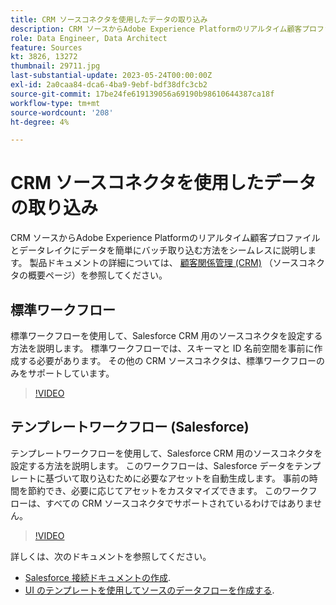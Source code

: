```yaml
---
title: CRM ソースコネクタを使用したデータの取り込み
description: CRM ソースからAdobe Experience Platformのリアルタイム顧客プロファイルとデータレイクにデータを簡単にバッチ取り込む方法をシームレスに説明します。
role: Data Engineer, Data Architect
feature: Sources
kt: 3826, 13272
thumbnail: 29711.jpg
last-substantial-update: 2023-05-24T00:00:00Z
exl-id: 2a0caa84-dca6-4ba9-9ebf-bdf38dfc3cb2
source-git-commit: 17be24fe619139056a69190b98610644387ca18f
workflow-type: tm+mt
source-wordcount: '208'
ht-degree: 4%

---
```


# CRM ソースコネクタを使用したデータの取り込み

CRM ソースからAdobe Experience Platformのリアルタイム顧客プロファイルとデータレイクにデータを簡単にバッチ取り込む方法をシームレスに説明します。 製品ドキュメントの詳細については、 [顧客関係管理 (CRM)](https://experienceleague.adobe.com/docs/experience-platform/sources/home.html?lang=en#access-control-for-sources-in-data-ingestion) （ソースコネクタの概要ページ）を参照してください。

## 標準ワークフロー

標準ワークフローを使用して、Salesforce CRM 用のソースコネクタを設定する方法を説明します。 標準ワークフローでは、スキーマと ID 名前空間を事前に作成する必要があります。 その他の CRM ソースコネクタは、標準ワークフローのみをサポートしています。

>[!VIDEO](https://video.tv.adobe.com/v/29711?quality=12&learn=on)

## テンプレートワークフロー (Salesforce)

テンプレートワークフローを使用して、Salesforce CRM 用のソースコネクタを設定する方法を説明します。 このワークフローは、Salesforce データをテンプレートに基づいて取り込むために必要なアセットを自動生成します。 事前の時間を節約でき、必要に応じてアセットをカスタマイズできます。 このワークフローは、すべての CRM ソースコネクタでサポートされているわけではありません。

>[!VIDEO](https://video.tv.adobe.com/v/3419422?quality=12&learn=on)

詳しくは、次のドキュメントを参照してください。
* [Salesforce 接続ドキュメントの作成](https://experienceleague.adobe.com/docs/experience-platform/sources/ui-tutorials/create/crm/salesforce.html).
* [UI のテンプレートを使用してソースのデータフローを作成する](https://experienceleague.adobe.com/docs/experience-platform/sources/ui-tutorials/templates.html#).

